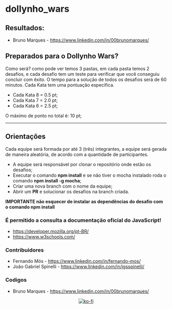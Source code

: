 # dollynho_wars

## Resultados:
* Bruno Marques - https://www.linkedin.com/in/00brunomarques/

## Preparados para o Dollynho Wars?

Como será? 
como pode ver temos 3 pastas, em cada pasta temos 2 desafios, e cada desafio tem um teste para verificar que você conseguiu concluir com êxito.
O tempo para a solução de todos os desafios será de 60 minutos. Cada Kata tem uma pontuação especifica.

* Cada Kata 8 = 0.5 pt;
* Cada Kata 7 = 2.0 pt;
* Cada Kata 6 = 2.5 pt;

O máximo de ponto no total é: 10 pt; 

-------------------------------------------------------------------------------------------------------------------------------------------------

## Orientações

Cada equipe será formada por até 3 (três) integrantes, a equipe será gerada de maneira aleatória, de acordo com a quantidade de participantes.
* A equipe será responsável por clonar o repositório onde estão os desafios;
* Executar o comando **npm install** e se não tiver o mocha instalado roda o comando **npm install -g mocha**;
* Criar uma nova branch com o nome da equipe;
* Abrir um **PR** e solucionar os desafios na branch criada. 

**IMPORTANTE não esquecer de instalar as dependências do desafio com o comando npm install**

### É permitido a consulta a documentação oficial do JavaScript! 
- https://developer.mozilla.org/pt-BR/
- https://www.w3schools.com/



### Contribuidores
* Fernando Mós - https://www.linkedin.com/in/fernando-mos/
* João Gabriel Spinelli - https://www.linkedin.com/in/jgsspinelli/

### Codigos
* Bruno Marques - https://www.linkedin.com/in/00brunomarques/


<div align='center'>
		
[![ko-fi](https://ko-fi.com/img/githubbutton_sm.svg)](https://ko-fi.com/N4N2DC6XA)
		
</div>

